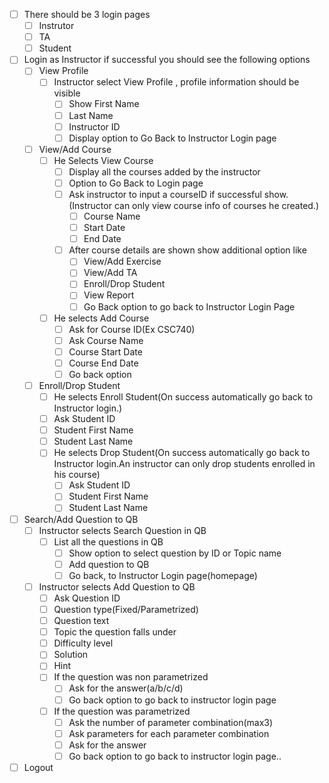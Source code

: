 
- [ ] There should be 3 login pages
  - [ ] Instrutor
  - [ ] TA
  - [ ] Student
- [ ] Login as Instructor if successful you should see the following options 
  - [ ] View Profile
    - [ ] Instructor select View Profile , profile information should be visible
      - [ ] Show First Name
      - [ ] Last Name
      - [ ] Instructor ID
      - [ ] Display option to Go Back to Instructor Login page
  - [ ] View/Add Course
    - [ ] He Selects View Course
      - [ ] Display all the courses added by the instructor
      - [ ] Option to Go Back to Login page 
      - [ ] Ask instructor to input a courseID if successful show.(Instructor can only view course info of courses he created.) 
        - [ ] Course Name 
        - [ ] Start Date 
        - [ ] End Date
      - [ ] After course details are shown show additional option like
        - [ ] View/Add Exercise
        - [ ] View/Add TA
        - [ ] Enroll/Drop Student
        - [ ] View Report
        - [ ] Go Back option to go back to Instructor Login Page
    - [ ] He selects Add Course
      - [ ] Ask for Course ID(Ex CSC740)
      - [ ] Ask Course Name
      - [ ] Course Start Date
      - [ ] Course End Date
      - [ ] Go back option

  - [ ] Enroll/Drop Student
    - [ ]  He selects Enroll Student(On success automatically go back to Instructor login.)
      - [ ] Ask Student ID
      - [ ] Student First Name
      - [ ] Student Last Name
    - [ ] He selects Drop Student(On success automatically go back to Instructor login.An instructor can only drop students enrolled in his course)
      - [ ] Ask Student ID
      - [ ] Student First Name
      - [ ] Student Last Name

- [ ] Search/Add Question to QB
    - [ ] Instructor selects Search Question in QB
      - [ ] List all the questions in QB
        - [ ] Show option to select question by ID or Topic name
        - [ ] Add question to QB
        - [ ] Go back, to Instructor Login page(homepage)
    - [ ] Instructor selects Add Question to QB
      - [ ] Ask Question ID
      - [ ] Question type(Fixed/Parametrized)
      - [ ] Question text
      - [ ] Topic the question falls under
      - [ ] Difficulty level
      - [ ] Solution 
      - [ ] Hint
      - [ ] If the question was non parametrized
        - [ ] Ask for the answer(a/b/c/d)
        - [ ] Go back option to go back to instructor login page
      - [ ] If the question was parametrized
        - [ ] Ask the number of parameter combination(max3)
        - [ ] Ask parameters for each parameter combination
        - [ ] Ask for the answer
        - [ ] Go back option to go back to instructor login page..
- [ ] Logout
